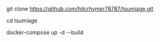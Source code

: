 git clone https://github.com/hilcrhymer78787/tsumiage.git

cd tsumiage

docker-compose up -d --build